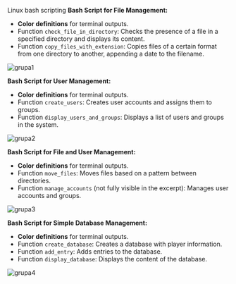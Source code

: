 
Linux bash scripting 
**Bash Script for File Management:**
- **Color definitions** for terminal outputs.
- Function `check_file_in_directory`: Checks the presence of a file in a specified directory and displays its content.
- Function `copy_files_with_extension`: Copies files of a certain format from one directory to another, appending a date to the filename.


![grupa1](https://github.com/pacanowsky/Linux/assets/98670364/5e31688a-7bbf-43b8-96af-4f9faa18ea41)




**Bash Script for User Management:**
- **Color definitions** for terminal outputs.
- Function `create_users`: Creates user accounts and assigns them to groups.
- Function `display_users_and_groups`: Displays a list of users and groups in the system.




![grupa2](https://github.com/pacanowsky/Linux/assets/98670364/bb578e00-c9b8-4768-8e92-83bae34bf336)



**Bash Script for File and User Management:**
- **Color definitions** for terminal outputs.
- Function `move_files`: Moves files based on a pattern between directories.
- Function `manage_accounts` (not fully visible in the excerpt): Manages user accounts and groups.





![grupa3](https://github.com/pacanowsky/Linux/assets/98670364/2f8c6213-0a6e-4001-a069-a540c71afd12)



**Bash Script for Simple Database Management:**
- **Color definitions** for terminal outputs.
- Function `create_database`: Creates a database with player information.
- Function `add_entry`: Adds entries to the database.
- Function `display_database`: Displays the content of the database.







![grupa4](https://github.com/pacanowsky/Linux/assets/98670364/347dd4c7-6467-4bc0-943c-36b4252a2c73)


